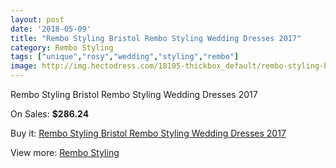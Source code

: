 ```yaml
---
layout: post
date: '2018-05-09'
title: "Rembo Styling Bristol Rembo Styling Wedding Dresses 2017"
category: Rembo Styling
tags: ["unique","rosy","wedding","styling","rembo"]
image: http://img.hectodress.com/18105-thickbox_default/rembo-styling-bristol-rembo-styling-wedding-dresses-2013.jpg
---
```

Rembo Styling Bristol Rembo Styling Wedding Dresses 2017

On Sales: **$286.24**
<a href="https://www.hectodress.com/rembo-styling/8546-rembo-styling-bristol-rembo-styling-wedding-dresses-2013.html"><amp-img layout="responsive" width="600" height="600" src="//img.hectodress.com/18105-thickbox_default/rembo-styling-bristol-rembo-styling-wedding-dresses-2013.jpg" alt="Rembo Styling Bristol Rembo Styling Wedding Dresses 2017 0" /></a>
<a href="https://www.hectodress.com/rembo-styling/8546-rembo-styling-bristol-rembo-styling-wedding-dresses-2013.html"><amp-img layout="responsive" width="600" height="600" src="//img.hectodress.com/18106-thickbox_default/rembo-styling-bristol-rembo-styling-wedding-dresses-2013.jpg" alt="Rembo Styling Bristol Rembo Styling Wedding Dresses 2017 1" /></a>

Buy it: [Rembo Styling Bristol Rembo Styling Wedding Dresses 2017](https://www.hectodress.com/rembo-styling/8546-rembo-styling-bristol-rembo-styling-wedding-dresses-2013.html "Rembo Styling Bristol Rembo Styling Wedding Dresses 2017")

View more: [Rembo Styling](https://www.hectodress.com/144-rembo-styling "Rembo Styling")